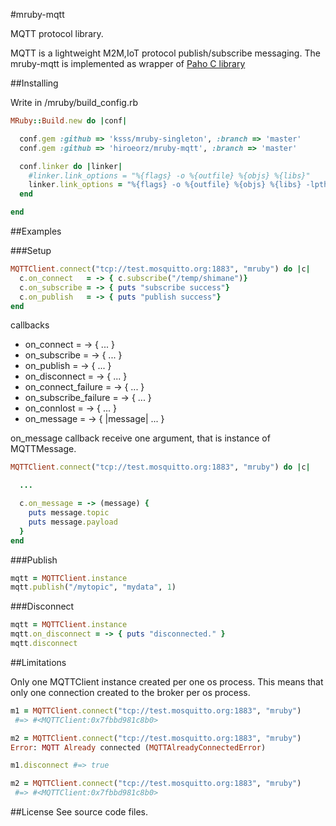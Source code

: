 #mruby-mqtt

MQTT protocol library.

MQTT is a lightweight M2M,IoT protocol publish/subscribe messaging.
The mruby-mqtt is implemented as wrapper of [Paho C library](http://www.eclipse.org/paho/)

##Installing

Write in /mruby/build_config.rb

```ruby
MRuby::Build.new do |conf|

  conf.gem :github => 'ksss/mruby-singleton', :branch => 'master'
  conf.gem :github => 'hiroeorz/mruby-mqtt', :branch => 'master'

  conf.linker do |linker|
    #linker.link_options = "%{flags} -o %{outfile} %{objs} %{libs}"
    linker.link_options = "%{flags} -o %{outfile} %{objs} %{libs} -lpthread -Wl -lm"
  end

end
```

##Examples

###Setup

```ruby
MQTTClient.connect("tcp://test.mosquitto.org:1883", "mruby") do |c|
  c.on_connect   = -> { c.subscribe("/temp/shimane")}
  c.on_subscribe = -> { puts "subscribe success"}
  c.on_publish   = -> { puts "publish success"}
end
```

callbacks

- on_connect = -> { ... }
- on_subscribe = -> { ... }
- on_publish = -> { ... }
- on_disconnect = -> { ... }
- on_connect_failure = -> { ... }
- on_subscribe_failure = -> { ... }
- on_connlost = -> { ... }
- on_message = -> { |message| ... }

on_message callback receive one argument, that is instance of MQTTMessage.

```ruby
MQTTClient.connect("tcp://test.mosquitto.org:1883", "mruby") do |c|

  ...

  c.on_message = -> (message) {
    puts message.topic
    puts message.payload
  }
end
```

###Publish

```ruby
mqtt = MQTTClient.instance
mqtt.publish("/mytopic", "mydata", 1)
```

###Disconnect

```ruby
mqtt = MQTTClient.instance
mqtt.on_disconnect = -> { puts "disconnected." }
mqtt.disconnect
```

##Limitations

Only one MQTTClient instance created per one os process. This means that only one connection created to the broker per os process.

```ruby
m1 = MQTTClient.connect("tcp://test.mosquitto.org:1883", "mruby")
 #=> #<MQTTClient:0x7fbbd981c8b0>

m2 = MQTTClient.connect("tcp://test.mosquitto.org:1883", "mruby")
Error: MQTT Already connected (MQTTAlreadyConnectedError)

m1.disconnect #=> true

m2 = MQTTClient.connect("tcp://test.mosquitto.org:1883", "mruby") 
 #=> #<MQTTClient:0x7fbbd981c8b0>
```

##License
See source code files.
